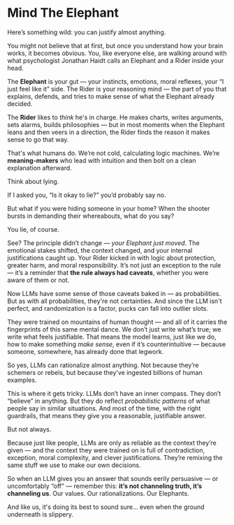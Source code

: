 # Mind The Elephant

Here’s something wild: you can justify almost anything.

You might not believe that at first, but once you understand how your brain works, it becomes obvious. You, like everyone else, are walking around with what psychologist Jonathan Haidt calls an Elephant and a Rider inside your head.

The **Elephant** is your gut — your instincts, emotions, moral reflexes, your “I just feel like it” side. The Rider is your reasoning mind — the part of you that explains, defends, and tries to make sense of what the Elephant already decided.

The **Rider** likes to *think* he's in charge. He makes charts, writes arguments, sets alarms, builds philosophies — but in most moments when the Elephant leans and then veers in a direction, the Rider finds the reason it makes sense to go that way.

That's what humans do. We’re not cold, calculating logic machines. We’re **meaning-makers** who lead with intuition and then bolt on a clean explanation afterward.

Think about lying.

If I asked you, “Is it okay to lie?” you’d probably say no.

But what if you were hiding someone in your home? When the shooter bursts in demanding their whereabouts, what do you say?

You lie, of course.

See? The principle didn’t change — *your Elephant just moved*. The emotional stakes shifted, the context changed, and your internal justifications caught up. Your Rider kicked in with logic about protection, greater harm, and moral responsibility. It’s not just an exception to the rule — it’s a reminder that **the rule always had caveats**, whether you were aware of them or not.

Now LLMs have some sense of those caveats baked in — as probabilities. But as with all probabilities, they're not certainties. And since the LLM isn't perfect, and randomization is a factor, pucks can fall into outlier slots.

They were trained on mountains of human thought — and all of it carries the fingerprints of this same mental dance. We don’t just write what’s true; we write what feels justifiable. That means the model learns, just like we do, how to make something *make sense*, even if it’s counterintuitive — because someone, somewhere, has already done that legwork.

So yes, LLMs can rationalize almost anything. Not because they’re schemers or rebels, but because they’ve ingested billions of human examples.

This is where it gets tricky. LLMs don’t have an inner compass. They don’t “believe” in anything. But they do reflect *probabilistic patterns* of what people say in similar situations. And most of the time, with the right guardrails, that means they give you a reasonable, justifiable answer.

But not always.

Because just like people, LLMs are only as reliable as the context they’re given — and the context they were trained on is full of contradiction, exception, moral complexity, and clever justifications. They’re remixing the same stuff we use to make our own decisions.

So when an LLM gives you an answer that sounds eerily persuasive — or uncomfortably “off” — remember this: **it’s not channeling truth, it’s channeling us**. Our values. Our rationalizations. Our Elephants.

And like us, it's doing its best to sound sure… even when the ground underneath is slippery.
